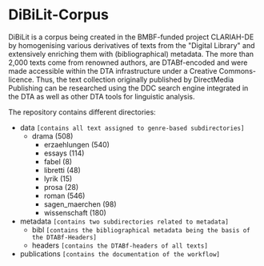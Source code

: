 # DiBiLit-Corpus

DiBiLit is a corpus being created in the BMBF-funded project
CLARIAH-DE by homogenising various derivatives of texts from the
"Digital Library" and extensively enriching them with
(bibliographical) metadata. The more than 2,000 texts come from
renowned authors, are DTABf-encoded and were made accessible within
the DTA infrastructure under a Creative Commons-licence. Thus, the text
collection originally published by DirectMedia Publishing can be
researched using the DDC search engine integrated in the DTA as well
as other DTA tools for linguistic analysis.

The repository contains different directories:

- data `[contains all text assigned to genre-based subdirectories]`
	- drama (508)
        - erzaehlungen (540)
        - essays (114)
        - fabel (8)
        - libretti (48)
        - lyrik (15)
        - prosa (28)
        - roman (546)
        - sagen_maerchen (98)
        - wissenschaft (180)
- metadata `[contains two subdirectories related to metadata]` 
    - bibl `[contains the bibliographical metadata being the basis of the DTABf-Headers]` 
    - headers `[contains the DTABf-headers of all texts]`
- publications `[contains the documentation of the workflow]`
